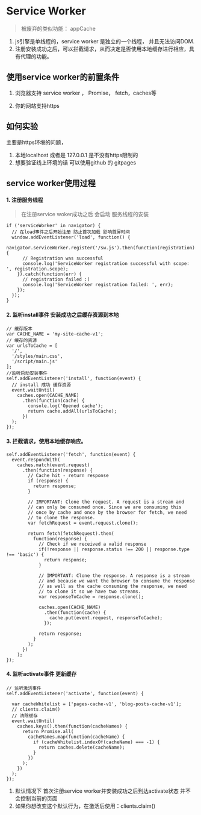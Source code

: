 # Service Worker

> 被废弃的类似功能： appCache

1. js引擎是单线程的，service worker 是独立的一个线程， 并且无法访问DOM.
2. 注册安装成功之后，可以拦截请求，从而决定是否使用本地缓存进行相应，具有代理的功能。

## 使用service worker的前置条件

1. 浏览器支持 service worker ， Promise， fetch，caches等

2. 你的网站支持https

## 如何实验

主要是https环境的问题，

1. 本地localhost 或者是 127.0.0.1 是不没有https限制的
2. 想要验证线上环境的话 可以使用github 的 gitpages

## service worker使用过程

#### 1. 注册服务线程

> 在注册service woker成功之后 会启动 服务线程的安装

```
if ('serviceWorker' in navigator) {
  // 在load事件之后开始注册 防止首次加载 影响首屏时间
  window.addEventListener('load', function() {
    navigator.serviceWorker.register('/sw.js').then(function(registration) {
      // Registration was successful
      console.log('ServiceWorker registration successful with scope: ', registration.scope);
    }).catch(function(err) {
      // registration failed :(
      console.log('ServiceWorker registration failed: ', err);
    });
  });
}
```

#### 2. 监听install事件 安装成功之后缓存资源到本地

```
// 缓存版本
var CACHE_NAME = 'my-site-cache-v1';
// 缓存的资源
var urlsToCache = [
  '/',
  '/styles/main.css',
  '/script/main.js'
];
//监听启动安装事件
self.addEventListener('install', function(event) {
  // install 成功 缓存资源
  event.waitUntil(
    caches.open(CACHE_NAME)
      .then(function(cache) {
        console.log('Opened cache');
        return cache.addAll(urlsToCache);
      })
  );
});
```

#### 3. 拦截请求，使用本地缓存响应。

```
self.addEventListener('fetch', function(event) {
  event.respondWith(
    caches.match(event.request)
      .then(function(response) {
        // Cache hit - return response
        if (response) {
          return response;
        }

        // IMPORTANT: Clone the request. A request is a stream and
        // can only be consumed once. Since we are consuming this
        // once by cache and once by the browser for fetch, we need
        // to clone the response.
        var fetchRequest = event.request.clone();

        return fetch(fetchRequest).then(
          function(response) {
            // Check if we received a valid response
            if(!response || response.status !== 200 || response.type !== 'basic') {
              return response;
            }

            // IMPORTANT: Clone the response. A response is a stream
            // and because we want the browser to consume the response
            // as well as the cache consuming the response, we need
            // to clone it so we have two streams.
            var responseToCache = response.clone();

            caches.open(CACHE_NAME)
              .then(function(cache) {
                cache.put(event.request, responseToCache);
              });

            return response;
          }
        );
      })
    );
});
```

#### 4. 监听activate事件 更新缓存

```
// 监听激活事件
self.addEventListener('activate', function(event) {

  var cacheWhitelist = ['pages-cache-v1', 'blog-posts-cache-v1'];
  // clients.claim() 
  // 清除缓存
  event.waitUntil(
    caches.keys().then(function(cacheNames) {
      return Promise.all(
        cacheNames.map(function(cacheName) {
          if (cacheWhitelist.indexOf(cacheName) === -1) {
            return caches.delete(cacheName);
          }
        })
      );
    })
  );
});
```

1. 默认情况下 首次注册service worker并安装成功之后到达activate状态 并不会控制当前的页面
2. 如果你想改变这个默认行为，在激活后使用：clients.claim\(\) 





